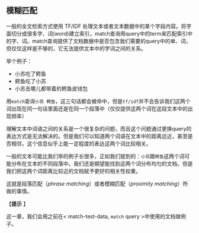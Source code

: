 <!--
[[proximity-matching]]
== Proximity Matching
translated by Yang
-->
## 模糊匹配

<!--
Standard full-text search with TF/IDF treats documents, or at least each field
within a document, as a big _bag of words_.((("proximity matching")))  The `match` query can tell us whether
that bag contains our search terms, but that is only part of the story.
It can't tell us anything about the relationship between words.
-->
一般的全文检索方式使用 TF/IDF 处理文本或者文本数据中的某个字段内容。将字面切分成很多字、词(word)建立索引，match查询用query中的term来匹配索引中的字、词。match查询提供了文档数据中是否包含我们需要的query中的单、词，但仅仅这样是不够的，它无法提供文本中的字词之间的关系。


<!--
Consider the difference between these sentences:

* Sue ate the alligator.
* The alligator ate Sue.
* Sue never goes anywhere without her alligator-skin purse.

A `match` query for `sue alligator` would match all three documents, but it
doesn't tell us whether the two words form part of the same idea, or even the same
paragraph.
-->

举个例子：

* 小苏吃了鳄鱼
* 鳄鱼吃了小苏
* 小苏去哪儿都带着的鳄鱼皮钱包

用`match`查询`小苏 鳄鱼`，这三句话都会被命中，但是`tf/idf`并不会告诉我们这两个词出现在同一句话里面还是在同一个段落中（仅仅提供这两个词在这段文本中的出现频率）


<!--
Understanding how words relate to each other is a complicated problem, and
we can't solve it by just using another type of query,
but we can at least find words that appear to be related because they appear
near each other or even right next to each other.

Each document may be much longer than the examples we have presented: `Sue`
and `alligator` may be separated by paragraphs of other text. Perhaps we still
want to return these documents in which the words are widely separated, but we
want to give documents in which the words are close together a higher relevance
score.

This is the province of _phrase matching_, or _proximity matching_.

-->

理解文本中词语之间的关系是一个很复杂的问题，而且这个问题通过更换query的表达方式是无法解决的。但是我们可以知道两个词语在文本中的距离远近，甚至是否相邻，这个信息似乎上能一定程度的表达这两个词比较相关。

一般的文本可能比我们举的例子长很多，正如我们提到的：`小苏`跟`鳄鱼`这两个词可能分布在文本的不同段落中。我们还是期望能找到这两个词分布均匀的文档，但是我们把这两个词距离比较近的文档赋予更好的相关性权重。

这就是段落匹配（_phrase matching_）或者模糊匹配（_proximity matching_）所做的事情。

<!--
[TIP]
==================================================

In this chapter, we are using the same example documents that we used for
the <<match-test-data,`match` query>>.

==================================================
-->


【**提示** 】

这一章，我们会用之前在< match-test-data, `match` query >中使用的文档做例子。
